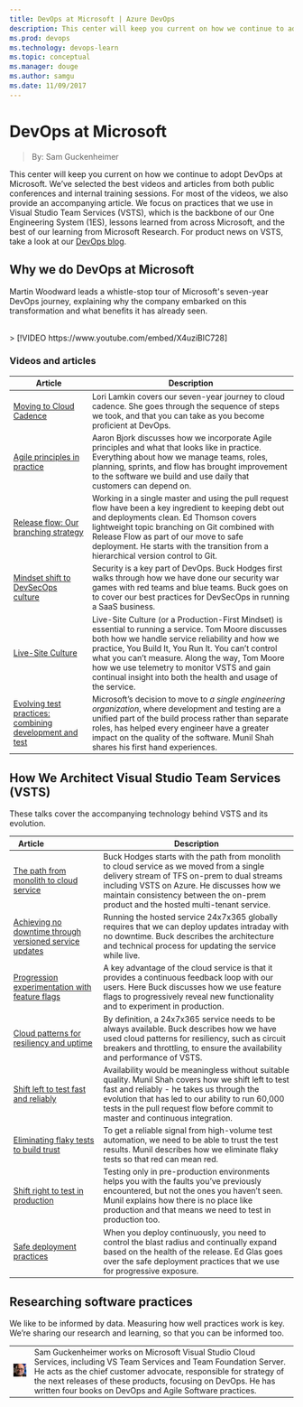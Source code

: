 ```yaml
---
title: DevOps at Microsoft | Azure DevOps
description: This center will keep you current on how we continue to adopt DevOps at Microsoft. We’ve selected the best videos and articles from both public conferences and internal training sessions. For most of the videos, we also provide an accompanying article. We focus on practices that we use in Visual Studio Team Services (VSTS), which is the backbone of our One Engineering System (1ES), lessons learned from across Microsoft, and the best of our learning from Microsoft Research.
ms.prod: devops
ms.technology: devops-learn
ms.topic: conceptual
ms.manager: douge
ms.author: samgu
ms.date: 11/09/2017
---
```


# DevOps at Microsoft
> By: Sam Guckenheimer

This center will keep you current on how we continue to adopt DevOps at Microsoft. We’ve selected the best videos and articles from both public conferences and internal training sessions. For most of the videos, we also provide an accompanying article. We focus on practices that we use in Visual Studio Team Services (VSTS), which is the backbone of our One Engineering System (1ES), lessons learned from across Microsoft, and the best of our learning from Microsoft Research. For product news on VSTS, take a look at our [DevOps blog](https://blogs.msdn.microsoft.com/devops/).

## Why we do DevOps at Microsoft
Martin Woodward leads a whistle-stop tour of Microsoft's seven-year DevOps journey, explaining why the company embarked on this transformation and what benefits it has already seen.

<br>
> [!VIDEO https://www.youtube.com/embed/X4uziBlC728]

### Videos and articles

| Article | Description                                                                   |
|-----------------------------------------------------------------------------------------|--------------------------------------------------------------------------------------------------|
| [Moving to Cloud Cadence](moving-cloud-cadence.md)                         | Lori Lamkin covers our seven-year journey to cloud cadence. She goes through the sequence of steps we took, and that you can take as you become proficient at DevOps.|
| [Agile principles in practice](agile-principles-in-practice.md)                         | Aaron Bjork discusses how we incorporate Agile principles and what that looks like in practice. Everything about how we manage teams, roles, planning, sprints, and flow has brought improvement to the software we build and use daily that customers can depend on. |
| [Release flow: Our branching strategy](release-flow.md)                    | Working in a single master and using the pull request flow have been a key ingredient to keeping debt out and deployments clean. Ed Thomson covers lightweight topic branching on Git combined with Release Flow as part of our move to safe deployment. He starts with the transition from a hierarchical version control to Git. |
| [Mindset shift to DevSecOps culture](security-in-devops.md)                   | Security is a key part of DevOps. Buck Hodges first walks through how we have done our security war games with red teams and blue teams. Buck goes on to cover our best practices for DevSecOps in running a SaaS business.           |
| [Live-Site Culture](live-site-culture-and-reliability.md)                    | Live-Site Culture (or a Production-First Mindset) is essential to running a service. Tom Moore discusses both how we handle service reliability and how we practice, You Build It, You Run It. You can’t control what you can’t measure. Along the way, Tom Moore how we use telemetry to monitor VSTS and gain continual insight into both the health and usage of the service.  |
| [Evolving test practices: combining development and test](evolving-test-practices-microsoft.md) &nbsp; &nbsp; &nbsp; &nbsp; &nbsp; &nbsp; &nbsp; &nbsp; &nbsp; | Microsoft’s decision to move to _a single engineering organization_, where development and testing are a unified part of the build process rather than separate roles, has helped every engineer have a greater impact on the quality of the software. Munil Shah shares his first hand experiences.   |

## How We Architect Visual Studio Team Services (VSTS)
These talks cover the accompanying technology behind VSTS and its evolution. 

| Article    &nbsp; &nbsp; &nbsp; &nbsp; &nbsp; &nbsp; &nbsp; &nbsp; &nbsp; &nbsp; &nbsp;                             | Description                                                                                      |
|---------------------------------------------------------------------------------------------------------------------|--------------------------------------------------------------------------------------------------|
| [The path from monolith to cloud service](monolith-cloud-service.md)                                                | Buck Hodges starts with the path from monolith to cloud service as we moved from a single delivery stream of TFS on-prem to dual streams including VSTS on Azure. He discusses how we maintain consistency between the on-prem product and the hosted multi-tenant service.      |
| [Achieving no downtime through versioned service updates](achieving-no-downtime-versioned-service-updates.md)       | Running the hosted service 24x7x365 globally requires that we can deploy updates intraday with no downtime. Buck describes the architecture and technical process for updating the service while live.                       |
| [Progression experimentation with feature flags](progressive-experimentation-feature-flags.md)                      | A key advantage of the cloud service is that it provides a continuous feedback loop with our users. Here Buck discusses how we use feature flags to progressively reveal new functionality and to experiment in production.                      |
| [Cloud patterns for resiliency and uptime](patterns-resiliency-cloud.md)                                            | By definition, a 24x7x365 service needs to be always available. Buck describes how we have used cloud patterns for resiliency, such as circuit breakers and throttling, to ensure the availability and performance of VSTS.                       |
| [Shift left to test fast and reliably](shift-left-make-testing-fast-reliable.md)                                    | Availability would be meaningless without suitable quality. Munil Shah covers how we shift left to test fast and reliably - he takes us through the evolution that has led to our ability to run 60,000 tests in the pull request flow before commit to master and continuous integration.                      |
| [Eliminating flaky tests to build trust](eliminating-flaky-tests.md)                                                | To get a reliable signal from high-volume test automation, we need to be able to trust the test results. Munil describes how we eliminate flaky tests so that red can mean red.                       |
| [Shift right to test in production](shift-right-test-production.md)                                                 | Testing only in pre-production environments helps you with the faults you’ve previously encountered, but not the ones you haven’t seen. Munil explains how there is no place like production and that means we need to test in production too.                      |
| [Safe deployment practices](safe-deployment-practices.md)                                   | When you deploy continuously, you need to control the blast radius and continually expand based on the health of the release. Ed Glas goes over the safe deployment practices that we use for progressive exposure.                       |


## Researching software practices
We like to be informed by data. Measuring how well practices work is key. We’re sharing our research and learning, so that you can be informed too.

|             |                           |
|-------------|---------------------------|
|![Image: Sam Guckenheimer, MSFT](../_img/samgu-avatar.jpg)|Sam Guckenheimer works on Microsoft Visual Studio Cloud Services, including VS Team Services and Team Foundation Server. He acts as the chief customer advocate, responsible for strategy of the next releases of these products, focusing on DevOps. He has written four books on DevOps and Agile Software practices.|
